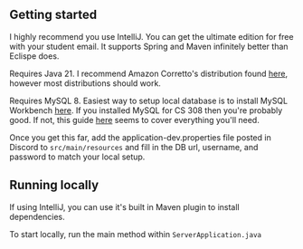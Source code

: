 ## Getting started

I highly recommend you use IntelliJ. You can get the ultimate edition for free with your student email. It supports Spring and Maven infinitely better than Eclispe does.

Requires Java 21. I recommend Amazon Corretto's distribution found [here](https://docs.aws.amazon.com/corretto/latest/corretto-21-ug/downloads-list.html), however most distributions should work.

Requires MySQL 8. Easiest way to setup local database is to install MySQL Workbench [here](https://dev.mysql.com/downloads/workbench/). If you installed MySQL for CS 308 then you're probably good. If not, this guide [here](https://docs.appspace.com/latest/how-to/setup-mysql-with-mysql-workbench/#:~:text=Launch%20the%20MySQL%20Workbench%20from,password%20in%20vault%20check%20box.) seems to cover everything you'll need.

Once you get this far, add the application-dev.properties file posted in Discord to `src/main/resources` and fill in the DB url, username, and password to match your local setup.

## Running locally

If using IntelliJ, you can use it's built in Maven plugin to install dependencies.

To start locally, run the main method within `ServerApplication.java`
